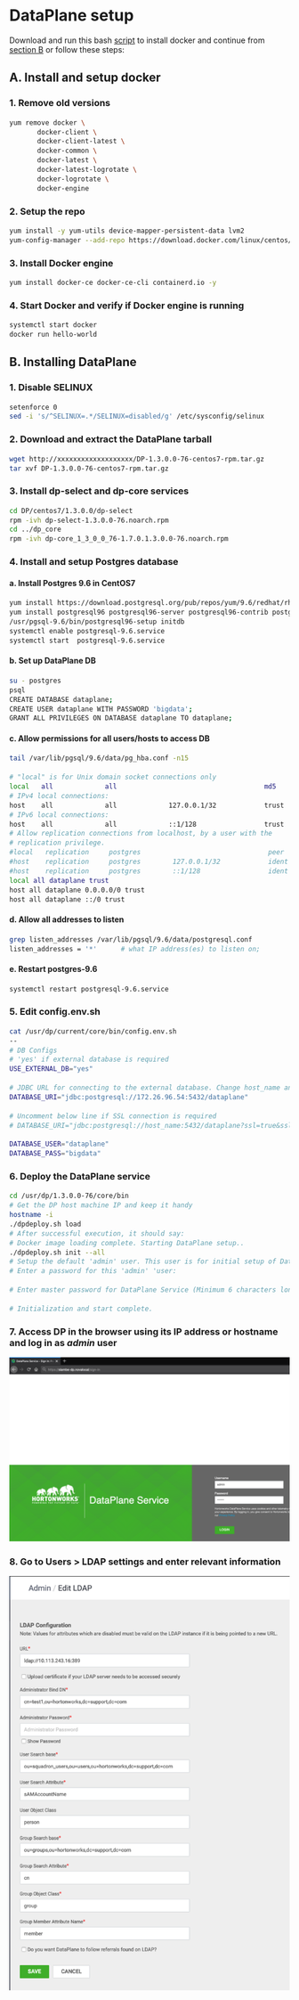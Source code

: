 # DataPlane setup

Download and run this bash [script](https://gitlab.com/-/snippets/2109023) to install docker and continue from [section B](https://gitlab.com/saurabhlambe/DataPlane-stuff/-/blob/master/How%20to%20install%20DataPlane.md#b-installing-dataplane) or follow these steps:

## A. Install and setup docker
### 1. Remove old versions
```bash
yum remove docker \
       docker-client \
       docker-client-latest \
       docker-common \
       docker-latest \
       docker-latest-logrotate \
       docker-logrotate \
       docker-engine
```
### 2. Setup the repo
```bash
yum install -y yum-utils device-mapper-persistent-data lvm2
yum-config-manager --add-repo https://download.docker.com/linux/centos/docker-ce.repo
```
### 3. Install Docker engine
```bash
yum install docker-ce docker-ce-cli containerd.io -y
```
### 4. Start Docker and verify if Docker engine is running
```bash
systemctl start docker
docker run hello-world
```

## B. Installing DataPlane

### 1. Disable SELINUX
```bash
setenforce 0
sed -i 's/^SELINUX=.*/SELINUX=disabled/g' /etc/sysconfig/selinux
```

### 2. Download and extract the DataPlane tarball
```bash
wget http://xxxxxxxxxxxxxxxxxxx/DP-1.3.0.0-76-centos7-rpm.tar.gz
tar xvf DP-1.3.0.0-76-centos7-rpm.tar.gz
```

### 3. Install dp-select and dp-core services
```bash
cd DP/centos7/1.3.0.0/dp-select
rpm -ivh dp-select-1.3.0.0-76.noarch.rpm
cd ../dp_core
rpm -ivh dp-core_1_3_0_0_76-1.7.0.1.3.0.0-76.noarch.rpm
```
### 4. Install and setup Postgres database
#### a. Install Postgres 9.6 in CentOS7
```bash
yum install https://download.postgresql.org/pub/repos/yum/9.6/redhat/rhel-7-x86_64/pgdg-redhat-repo-latest.noarch.rpm -y
yum install postgresql96 postgresql96-server postgresql96-contrib postgresql96-libs -y
/usr/pgsql-9.6/bin/postgresql96-setup initdb
systemctl enable postgresql-9.6.service
systemctl start  postgresql-9.6.service
```
#### b. Set up DataPlane DB
```bash
su - postgres
psql
CREATE DATABASE dataplane;
CREATE USER dataplane WITH PASSWORD 'bigdata';
GRANT ALL PRIVILEGES ON DATABASE dataplane TO dataplane;
```
#### c. Allow permissions for all users/hosts to access DB
```bash
tail /var/lib/pgsql/9.6/data/pg_hba.conf -n15

# "local" is for Unix domain socket connections only
local   all             all                                     md5
# IPv4 local connections:
host    all             all             127.0.0.1/32            trust
# IPv6 local connections:
host    all             all             ::1/128                 trust
# Allow replication connections from localhost, by a user with the
# replication privilege.
#local   replication     postgres                                peer
#host    replication     postgres        127.0.0.1/32            ident
#host    replication     postgres        ::1/128                 ident
local all dataplane trust
host all dataplane 0.0.0.0/0 trust
host all dataplane ::/0 trust
```
#### d. Allow all addresses to listen
```bash
grep listen_addresses /var/lib/pgsql/9.6/data/postgresql.conf
listen_addresses = '*'		# what IP address(es) to listen on;
```
#### e. Restart postgres-9.6
```bash
systemctl restart postgresql-9.6.service
```

### 5. Edit config.env.sh
```bash
cat /usr/dp/current/core/bin/config.env.sh
--
# DB Configs
# 'yes' if external database is required
USE_EXTERNAL_DB="yes"

# JDBC URL for connecting to the external database. Change host_name and port and database name as required. Uncomment when 'USE_EXTERNAL_DB' is set to 'yes'.
DATABASE_URI="jdbc:postgresql://172.26.96.54:5432/dataplane"

# Uncomment below line if SSL connection is required
# DATABASE_URI="jdbc:postgresql://host_name:5432/dataplane?ssl=true&sslfactory=org.postgresql.ssl.NonValidatingFactory"

DATABASE_USER="dataplane"
DATABASE_PASS="bigdata"
```

### 6. Deploy the DataPlane service
```bash
cd /usr/dp/1.3.0.0-76/core/bin
# Get the DP host machine IP and keep it handy
hostname -i
./dpdeploy.sh load
# After successful execution, it should say:
# Docker image loading complete. Starting DataPlane setup..
./dpdeploy.sh init --all
# Setup the default 'admin' user. This user is for initial setup of DataPlane, including configuration of LDAP and adding additional DPS Admins.
# Enter a password for this 'admin' 'user:

# Enter master password for DataPlane Service (Minimum 6 characters long):

# Initialization and start complete.
```

### 7. Access DP in the browser using its IP address or hostname and log in as *admin* user
![DataPlane login](Screenshot_2021-01-12_at_16.13.15.png)

### 8. Go to Users > LDAP settings and enter relevant information
![DataPlane LDAP info](Screenshot_2021-01-12_at_16.15.13.png)
